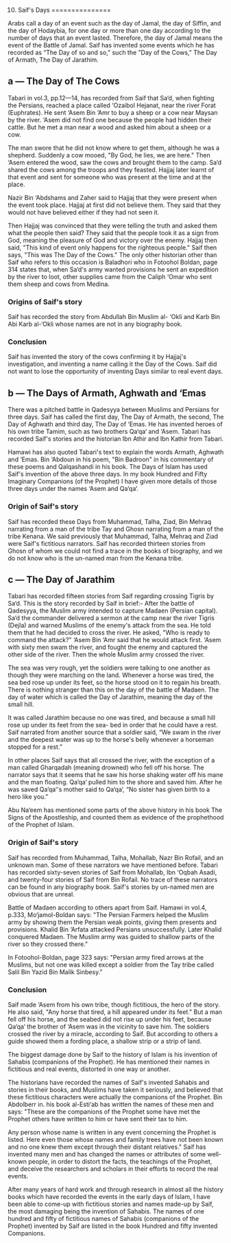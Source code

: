10. Saif's Days
===============

Arabs call a day of an event such as the day of Jamal, the day of
Siffin, and the day of Hodaybia, for one day or more than one day
according to the number of days that an event lasted. Therefore, the day
of Jamal means the event of the Battle of Jamal. Saif has invented some
events which he has recorded as “The Day of so and so,” such the "Day of
the Cows," The Day of Armath, The Day of Jarathim.

a — The Day of The Cows
-----------------------

Tabari in vol.3, pp.12—14, has recorded from Saif that Sa‘d, when
fighting the Persians, reached a place called ‘Ozaibol Hejanat, near the
river Forat (Euphrates). He sent ‘Asem Bin ‘Amr to buy a sheep or a cow
near Maysan by the river. ‘Asem did not find one because the people had
hidden their cattle. But he met a man near a wood and asked him about a
sheep or a cow.

The man swore that he did not know where to get them, although he was a
shepherd. Suddenly a cow mooed, "By God, he lies, we are here." Then
‘Asem entered the wood, saw the cows and brought them to the camp. Sa‘d
shared the cows among the troops and they feasted. Hajjaj later learnt
of that event and sent for someone who was present at the time and at
the place.

Nazir Bin ‘Abdshams and Zaher said to Hajjaj that they were present when
the event took place. Hajjaj at first did not believe them. They said
that they would not have believed either if they had not seen it.

Then Hajjaj was convinced that they were telling the truth and asked
them what the people then said? They said that the people took it as a
sign from God, meaning the pleasure of God and victory over the enemy.
Hajjaj then said, "This kind of event only happens for the righteous
people." Saif then says, "This was The Day of the Cows." The only other
historian other than Saif who refers to this occasion is Baladhori who
in Fotoohol Boldan, page 314 states that, when Sa‘d's army wanted
provisions he sent an expedition by the river to loot, other supplies
came from the Caliph ‘Omar who sent them sheep and cows from Medina.

### Origins of Saif's story

Saif has recorded the story from Abdullah Bin Muslim al- ‘Okli and Karb
Bin Abi Karb al-‘Okli whose names are not in any biography book.

### Conclusion

Saif has invented the story of the cows confirming it by Hajjaj's
investigation, and inventing a name calling it the Day of the Cows. Saif
did not want to lose the opportunity of inventing Days similar to real
event days.

b — The Days of Armath, Aghwath and ‘Emas
-----------------------------------------

There was a pitched battle in Qadesyya between Muslims and Persians for
three days. Saif has called the first day, The Day of Armath, the
second, The Day of Aghwath and third day, The Day of ‘Emas. He has
invented heroes of his own tribe Tamim, such as two brothers Qa‘qa‘ and
‘Asem. Tabari has recorded Saif's stories and the historian Ibn Athir
and Ibn Kathir from Tabari.

Hamawi has also quoted Tabari's text to explain the words Armath,
Aghwath and ‘Emas. Bin ‘Abdoun in his poem, "Bin Badroon" in his
commentary of these poems and Qalqashandi in his book. The Days of Islam
has used Saif's invention of the above three days. In my book Hundred
and Fifty Imaginary Companions (of the Prophet) I have given more
details of those three days under the names ‘Asem and Qa‘qa‘.

### Origin of Saif's story

Saif has recorded these Days from Muhammad, Talha, Ziad, Bin Mehraq
narrating from a man of the tribe Tay and Ghosn narrating from a man of
the tribe Kenana. We said previously that Muhammad, Talha, Mehraq and
Ziad were Saif's fictitious narrators. Saif has recorded thirteen
stories from Ghosn of whom we could not find a trace in the books of
biography, and we do not know who is the un-named man from the Kenana
tribe.

c — The Day of Jarathim
-----------------------

Tabari has recorded fifteen stories from Saif regarding crossing Tigris
by Sa‘d. This is the story recorded by Saif in brief:- After the battle
of Qadesyya, the Muslim army intended to capture Madaen (Persian
capital). Sa‘d the commander delivered a sermon at the camp near the
river Tigris (Dejla) and warned Muslims of the enemy's attack from the
sea. He told them that he had decided to cross the river. He asked, "Who
is ready to command the attack?" ‘Asem Bin ‘Amr said that he would
attack first. ‘Asem with sixty men swam the river, and fought the enemy
and captured the other side of the river. Then the whole Muslim army
crossed the river.

The sea was very rough, yet the soldiers were talking to one another as
though they were marching on the land. Whenever a horse was tired, the
sea bed rose up under its feet, so the horse stood on it to regain his
breath. There is nothing stranger than this on the day of the battle of
Madaen. The day of water which is called the Day of Jarathim, meaning
the day of the small hill.

It was called Jarathim because no one was tired, and because a small
hill rose up under its feet from the sea- bed in order that he could
have a rest. Saif narrated from another source that a soldier said, “We
swam in the river and the deepest water was up to the horse's belly
whenever a horseman stopped for a rest.”

In other places Saif says that all crossed the river, with the exception
of a man called Gharqadah (meaning drowned) who fell off his horse. The
narrator says that it seems that he saw his horse shaking water off his
mane and the man floating. Qa‘qa‘ pulled him to the shore and saved him.
After he was saved Qa‘qa‘'s mother said to Qa‘qa‘, “No sister has given
birth to a hero like you.”

Abu Na‘eem has mentioned some parts of the above history in his book The
Signs of the Apostleship, and counted them as evidence of the
prophethood of the Prophet of Islam.

### Origin of Saif's story

Saif has recorded from Muhammad, Talha, Mohallab, Nazr Bin Rofail, and
an unknown man. Some of these narrators we have mentioned before. Tabari
has recorded sixty-seven stories of Saif from Mohallab, Ibn ‘Oqbah
Asadi, and twenty-four stories of Saif from Bin Rofail. No trace of
these narrators can be found in any biography book. Saif's stories by
un-named men are obvious that are unreal.

Battle of Madaen according to others apart from Saif. Hamawi in vol.4,
p.333, Mo‘jamol-Boldan says: "The Persian Farmers helped the Muslim army
by showing them the Persian weak points, giving them presents and
provisions. Khalid Bin ‘Arfata attacked Persians unsuccessfully. Later
Khalid conquered Madaen. The Muslim army was guided to shallow parts of
the river so they crossed there."

In Fotoohol-Boldan, page 323 says: "Persian army fired arrows at the
Muslims, but not one was killed except a soldier from the Tay tribe
called Salil Bin Yazid Bin Malik Sinbesy."

### Conclusion

Saif made ‘Asem from his own tribe, though fictitious, the hero of the
story. He also said, "Any horse that tired, a hill appeared under its
feet." But a man fell off his horse, and the seabed did not rise up
under his feet, because Qa‘qa‘ the brother of ‘Asem was in the vicinity
to save him. The soldiers crossed the river by a miracle, according to
Saif. But according to others a guide showed them a fording place, a
shallow strip or a strip of land.

The biggest damage done by Saif to the history of Islam is his invention
of Sahabis (companions of the Prophet). He has mentioned their names in
fictitious and real events, distorted in one way or another.

The historians have recorded the names of Saif's invented Sahabis and
stories in their books, and Muslims have taken it seriously, and
believed that these fictitious characters were actually the companions
of the Prophet. Bin Abdolberr in. his book al-Esti‘ab has written the
names of these men and says: "These are the companions of the Prophet
some have met the Prophet others have written to him or have sent their
tax to him.

Any person whose name is written in any event concerning the Prophet is
listed. Here even those whose names and family trees have not been known
and no one knew them except through their distant relatives." Saif has
invented many men and has changed the names or attributes of some
well-known people, in order to distort the facts, the teachings of the
Prophet, and deceive the researchers and scholars in their efforts to
record the real events.

After many years of hard work and through research in almost all the
history books which have recorded the events in the early days of Islam,
I have been able to come-up with fictitious stories and names made-up by
Saif, the most damaging being the invention of Sahabis. The names of one
hundred and fifty of fictitious names of Sahabis (companions of the
Prophet) invented by Saif are listed in the book Hundred and fifty
invented Companions.


